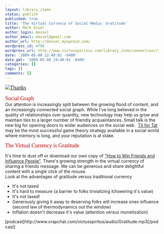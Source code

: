 ```yaml
---
layout: library_items
status: publish
published: true
title: 'The Virtual Currency of Social Media: Gratitude'
author: Mark Essel
author_login: messel
author_email: messel@gmail.com
author_url: http://messel.myopenid.com/
wordpress_id: 4796
wordpress_url: http://www.victusspiritus.com/library_item/connection//the-virtual-currency-of-social-media-gratitude/
date: '2009-05-08 12:40:01 -0400'
date_gmt: '2009-05-08 19:40:01 -0400'
categories: []
tags: []
comments: []
---
```

<p><span style="color: #c00000; font-size: 18px; font-family: Trebuchet MS;"> <a style="display: inline;" href="http://www.flickr.com/photos/psd/"><img class="at-xid-6a0111688fdbcb970c011570788d8c970b image-full" title="Thanks" src="http://messel.typepad.com/.a/6a0111688fdbcb970c011570788d8c970b-800wi" border="0" alt="Thanks" /></a> </span></p>
<p><span style="color: #c00000; font-size: 18px; font-family: Trebuchet MS;">Social Graph</span><br />
Our attention is increasingly split between the growing flood of content, and an increasingly connected social graph. While I've long believed in the quality of relationships over quantity, new technology may help us grow and maintain ties to a larger number of friendly acquaintances. Small talk is the new big for opening doors to wider audiences on the social web.  <a href="http://www.victusspiritus.com/2009/05/20/game-theory-life-tit-for-tat-or-give-give-again/">Tit for Tat</a> may be the most successful game theory strategy available in a social world where memory is long, and your reputation is at stake.</p>
<p><span style="color: #c00000; font-size: 18px; font-family: Trebuchet MS;">The Virtual Currency is Gratitude</span></p>
<p>It's time to dust off or download our own copy of <a href="http://www.amazon.com/gp/product/0671027034?ie=UTF8&amp;tag=dream06-20&amp;linkCode=as2&amp;camp=1789&amp;creative=390957&amp;creativeASIN=0671027034">"How to Win Friends and Influence People"</a>. There's growing strength in the virtual currency of sharing a friends message. We can be generous and share delightful content with a single click of the mouse.<br />
Look at the advantages of gratitude versus traditional currency</p>
<ul>
<li>It's not taxed</li>
<li>It's hard to measure (a barrier to folks trivializing it/lowering it's value)</li>
<li>It's not taxed!</li>
<li>Generously giving it away to deserving folks will increase ones influence (second law of thermodynamics out the window)</li>
<li>Inflation doesn't decrease it's value (attention versus monetization)</li>
</ul>
<p>[podcast]http://www.crapchat.com/victusspiritus/audio/Gratitude.mp3[/podcast]</p>
<p style="margin-bottom: 0in;">
<p><span class="at-xid-6a0111688fdbcb970c01156f82b9d5970c"><a href="http://messel.typepad.com/files/2009-05-08-09_08_34.mp3"><br />
</a></span></p>

